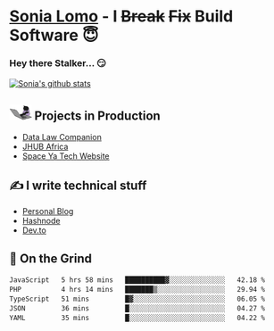 # [Sonia Lomo](https://sonylomo.github.io/) - I ~~Break~~ ~~Fix~~ Build Software 😇
### Hey there Stalker... 😏 

<a href="https://github.com/sonylomo/github-readme-stats">
  <img align="center" src="https://media.giphy.com/media/lU05nFSW6Y2A/giphy.gif" alt="Sonia's github stats" />
</a>

## <img src="assets/devcat.gif" width="40"> Projects in Production
- [Data Law Companion](https://datalawcompanion.org/)
- [JHUB Africa](https://jhubafrica.com/)
- [Space Ya Tech Website](https://www.spaceyatech.com/)

## ✍️ I write technical stuff
- [Personal Blog](https://sonylomo-github-io.vercel.app/blog)
- [Hashnode](https://sonylomo.hashnode.dev/)
- [Dev.to](https://dev.to/sonylomo)

## 🤡 On the Grind
<!--START_SECTION:waka-->

```txt
JavaScript   5 hrs 58 mins   ██████████▓░░░░░░░░░░░░░░   42.18 %
PHP          4 hrs 14 mins   ███████▒░░░░░░░░░░░░░░░░░   29.94 %
TypeScript   51 mins         █▓░░░░░░░░░░░░░░░░░░░░░░░   06.05 %
JSON         36 mins         █░░░░░░░░░░░░░░░░░░░░░░░░   04.27 %
YAML         35 mins         █░░░░░░░░░░░░░░░░░░░░░░░░   04.22 %
```

<!--END_SECTION:waka-->
